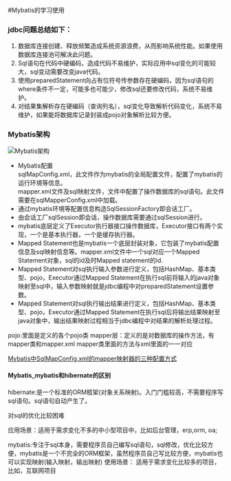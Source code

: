 #Mybatis的学习使用

### jdbc问题总结如下：
1. 数据库连接创建、释放频繁造成系统资源浪费，从而影响系统性能。如果使用数据库连接池可解决此问题。  
2. Sql语句在代码中硬编码，造成代码不易维护，实际应用中sql变化的可能较大，sql变动需要改变java代码。  
3. 使用preparedStatement向占有位符号传参数存在硬编码，因为sql语句的where条件不一定，可能多也可能少，修改sql还要修改代码，系统不易维护。  
4. 对结果集解析存在硬编码（查询列名），sql变化导致解析代码变化，系统不易维护，如果能将数据库记录封装成pojo对象解析比较方便。

### Mybatis架构

![Mybatis架构](http://p9be6sqc8.bkt.clouddn.com/image/Mybatis%E6%9E%B6%E6%9E%84.png)  

* Mybatis配置  
sqlMapConfig.xml，此文件作为mybatis的全局配置文件，配置了mybatis的运行环境等信息。  
mapper.xml文件及sql映射文件，文件中配置了操作数据库的sql语句。此文件需要在sqlMapperConfig.xml中加载。  
* 通过mybatis环境等配置信息构造SqlSessionFactory即会话工厂。    
* 由会话工厂sqlSession即会话，操作数据库需要通过sqlSession进行。  
* mybatis底层定义了Executor执行器接口操作数据库，Executor接口有两个实现，一个是基本执行器，一个是缓存执行器。  
* Mapped Statement也是mybatis一个底层封装对象，它包装了mybatis配置信息及sql映射信息等。mapper.xml文件中一个sql对应一个Mapped Statement对象，sql的id及时Mapped statement的id.  
* Mapped Statement对sql执行输入参数进行定义，包括HashMap、基本类型、pojo，Executor通过Mapped Statement在执行sql前将输入的java对象映射至sql中，输入参数映射就是jdbc编程中对preparedStatement设置参数。  
* Mapped Statement对sql执行输出结果进行定义，包括HashMap、基本类型、pojo，Executor通过Mapped Statement在执行sql后将输出结果映射至java对象中，输出结果映射过程相当于jdbc编程中对结果的解析处理过程。

pojo:里面是定义的各个pojo类
mapper层：定义的是对数据库的操作方法，有mapper类和mapper.xml mapper类里面的方法与xml里面的一一对应


[Mybatis中SqlMapConfig.xml的mapper映射器的三种配置方式](https://blog.csdn.net/nuowei_senlin/article/details/53843833)  


#### Mybatis_mybatis和hibernate的区别
hibernate:是一个标准的ORM框架(对象关系映射)。入门门槛较高，不需要程序写sql语句。sql语句自动产生了。

对sql的优化比较困难  

应用场景：适用于需求变化不多的中小型项目中，比如后台管理，erp,orm, oa;


mybatis:专注于sql本身，需要程序员自己编写sql语句，sql修改，优化比较方便，mybatis是一个不完全的ORM框架，虽然程序员自己写比较方便，mybatis也可以实现映射(输入映射，输出映射)
使用场景： 适用于需求变化比较多的项目，比如，互联网项目  

